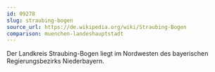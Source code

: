 ```yaml
---
id: 09278
slug: straubing-bogen
source_url: https://de.wikipedia.org/wiki/Straubing-Bogen
comparison: muenchen-landeshauptstadt
---
```


Der Landkreis Straubing-Bogen liegt im Nordwesten des bayerischen Regierungsbezirks Niederbayern.
